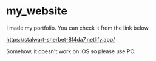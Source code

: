 # my_website

I made my portfolio.
You can check it from the link below.

https://stalwart-sherbet-8f4da7.netlify.app/

Somehow, it doesn't work on iOS so please use PC.
